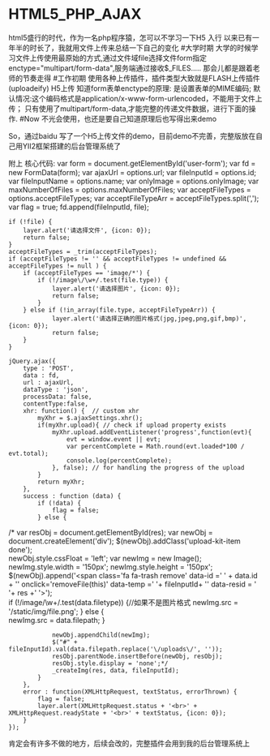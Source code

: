 # HTML5_PHP_AJAX
html5盛行的时代，作为一名php程序猿，怎可以不学习一下H5
入行 以来已有一年半的时长了，我就用文件上传来总结一下自己的变化
  #大学时期
    大学的时候学习文件上传使用最原始的方式,通过文件域file选择文件form指定enctype="multipart/form-data",服务端通过接收$_FILES.....
    那会儿都是跟着老师的节奏走得
  #工作初期
    使用各种上传插件，插件类型大致就是FLASH上传插件(uploadeify) H5上传
    知道form表单enctype的原理:
        是设置表单的MIME编码;
        默认情况:这个编码格式是application/x-www-form-urlencoded，不能用于文件上传；
        只有使用了multipart/form-data,才能完整的传递文件数据，进行下面的操作.
   #Now
    不光会使用，也还是要自己知道原理后也写得出来demo
    
 So，通过baidu 写了一个H5上传文件的demo，目前demo不完善，完整版放在自己用YII2框架搭建的后台管理系统了
 
附上 核心代码:
	var form = document.getElementById('user-form');
	var fd = new FormData(form);
	var ajaxUrl = options.url;
	var fileInputId = options.id;
	var fileInputName = options.name;
	var onlyImage = options.onlyImage;
	var maxNumberOfFiles = options.maxNumberOfFiles;
	var acceptFileTypes = options.acceptFileTypes;
	var acceptFileTypeArr = acceptFileTypes.split(',');
	var flag = true;
	fd.append(fileInputId, file);

	if (!file) {
		layer.alert('请选择文件', {icon: 0});
		return false;
	}
	acceptFileTypes = _trim(acceptFileTypes);
	if (acceptFileTypes != '' && acceptFileTypes != undefined && acceptFileTypes != null ) {
		if (acceptFileTypes == 'image/*') {
			if (!/image\/\w+/.test(file.type)) {
				layer.alert('请选择图片', {icon: 0});
				return false;
			}
		} else if (!in_array(file.type, acceptFileTypeArr)) {
				layer.alert('请选择正确的图片格式(jpg,jpeg,png,gif,bmp)', {icon: 0});
				return false;
		}
	}

	jQuery.ajax({
		type : 'POST',
		data : fd,
		url : ajaxUrl,
		dataType : 'json',
		processData: false,  
		contentType:false,   
		xhr: function() {  // custom xhr  
			myXhr = $.ajaxSettings.xhr();  
			if(myXhr.upload){ // check if upload property exists  
				myXhr.upload.addEventListener('progress',function(evt){  
					evt = window.event || evt;
					var percentComplete = Math.round(evt.loaded*100 / evt.total);  
					console.log(percentComplete);  
				}, false); // for handling the progress of the upload  
			}  
			return myXhr;  
		},  		 
		success : function (data) {
			if (!data) {
				flag = false;
			} else {
/*				var resObj = document.getElementById(res);
				var newObj = document.createElement('div');
				$(newObj).addClass('upload-kit-item done');		
				newObj.style.cssFloat = 'left';
				var newImg = new Image();
				newImg.style.width = '150px';
				newImg.style.height = '150px';	
				$(newObj).append('<span class=\'fa fa-trash remove\' data-id =\' ' + data.id + '\' onclick=\'removeFile(this)\' data-temp =\' '+ fileInputId+ '\' data-resid  = \' '+ res +' \'></span>');							 		
				if (!/image\/\w+/.test(data.filetype)) {//如果不是图片格式
					newImg.src = '/static/img/file.png';
				} else {						 			
					newImg.src = data.filepath;
				}
				
				newObj.appendChild(newImg);
				$("#" + fileInputId).val(data.filepath.replace('\/uploads\/', ''));
				resObj.parentNode.insertBefore(newObj, resObj);	
				resObj.style.display = 'none';*/
				_createImg(res, data, fileInputId);
			}
		},
		error : function(XMLHttpRequest, textStatus, errorThrown) {
			flag = false;
			layer.alert(XMLHttpRequest.status + '<br>' + XMLHttpRequest.readyState + '<br>' + textStatus, {icon: 0});		 	
		}
	});	
   肯定会有许多不做的地方，后续会改的，完整插件会用到我的后台管理系统上
